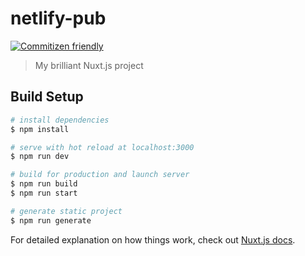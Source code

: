 # netlify-pub

[![Commitizen friendly](https://img.shields.io/badge/commitizen-friendly-brightgreen.svg)](http://commitizen.github.io/cz-cli/)

> My brilliant Nuxt.js project

## Build Setup

``` bash
# install dependencies
$ npm install

# serve with hot reload at localhost:3000
$ npm run dev

# build for production and launch server
$ npm run build
$ npm run start

# generate static project
$ npm run generate
```

For detailed explanation on how things work, check out [Nuxt.js docs](https://nuxtjs.org).
